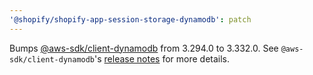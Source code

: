 ```yaml
---
'@shopify/shopify-app-session-storage-dynamodb': patch
---
```


Bumps [@aws-sdk/client-dynamodb](https://github.com/aws/aws-sdk-js-v3/tree/HEAD/clients/client-dynamodb) from 3.294.0 to 3.332.0. See `@aws-sdk/client-dynamodb`'s [release notes](https://github.com/aws/aws-sdk-js-v3/releases) for more details.
